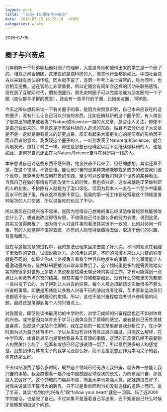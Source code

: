 ```yaml
---
layout: post
title:  "(Day 15)圈子与兴奋点"
date:  2016-07-15 16:23:19  +0300
categories: write
---
```


2016-07-15

圈子与兴奋点
-

几年前听一个师弟聊起他对圈子的理解，大意是导师和他带出来的学生是一个圈子的，相互之间会抱团，这里说的是搞科研的人，但其他行业都是如此。中国社会自古以来就有类似的传统，同乡就不说了，连同一年考上进士做官的，称为同年，也会相互提携，这在官场上非常重要，所以定期会有同年会这样的活动来联络感情。现在到了互联网时代，朋友圈盛行，原先说的圈子可以完美地成为朋友圈的一个子圈（类似群与子群的概念），还会有一些平行的子圈，比如亲友圈，同学圈。<!--其中最重要的显然就是自己工作的行业圈子，而这个又多半就是自己的研究生同学会或者大学同学圈，因为目前社会的专业分工主要是在研究生阶段甚至大学阶段完成的。-->

今天之所以想起来谈一下有关圈子的事，是因为突然意识到，自己本来应该在的这些圈子，没有什么让自己可以兴奋的东西。比如在搞科研的这个圈子里，有人做出了很突出的成果或者发了Nature或Science一类的大文章，总会让人关注，即便不是自己做出来的，毕竟这是所有做科研的人追求的东西。姑且不去分析发了大文章是不是一定就是很有意义的研究成果，反正看起来大家更关心的是前者的影响因子而非后者的意义。我发现这个圈子的人，一听到发表了Nature或者Science，就会两眼发光，跟打了鸡血一样。即便是那些已经确定以后不会继续做科研的人，也是如此，更何况自己还正在为Nature/Science奋斗在科研第一线的人。

本来想说自己对这些东西不感兴趣，完全兴奋不起来了。但仔细想想，其实还真不是，在这个领域，不管是谁，能让他兴奋的是某种突破能够或多或少的改变我们这个世界，就算再没有应用前景的东西，至少可以改变我们对这个世界的某种看法。当我自己在做的事情有可能改变什么的时候，我也会兴奋，这本来就是正常做科研的人的初衷。不排除有人就是为了混口饭吃，但因为我本人一直在一个至少中国最高水平的圈子里，所以这种现象不常见。但我的第一份工作要经常跟这个领域里各种层次的人打交道，所以混饭吃的也见了不少。

所以我现在已经兴奋不起来，是因为觉得自己想做的事已经没法像曾经那样能够改变什么了，或者说改变得很有限，不值得自己付出那么多的努力去做。说到这里，其实又值得商榷了，因为每个人对这件事的看法其实很不一致的，比如对待同一件事，有的人就觉得不值得去做，而有的人则觉得很值得去做，取决于他们的兴趣，背景和眼光。

就在写这篇文章的过程中，我的想法已经来回来去变了好几次，不同的观点在我脑子里激烈的交锋，试图说服对方。必须承认的是，不同的领域本来让人兴奋的程度就是不同的，如果让你从上帝视角去看看全世界各地发生的事情，什么事情能让人最激动最兴奋，显然科研要排到非常非常靠后了，这个领域里更多的是需要踏踏实实的做很多对世界上多数人来说都是枯燥无聊乏味的实验工作，才有可能得到一点点让人稍微有点兴奋的结果。但其实每个领域都是如此，没有什么领域里天天都能一直兴奋下去的，为了得到让人兴奋的结果，每个人都必须踏踏实实做很多不那么兴奋的事情。即便是那些能让多数人兴奋不已的演出或者比赛，艺术家和运动员们也都逃不出一万小时理论的束缚。所以，这也不是兴奋程度或者说兴奋阈值的问题，最终还是落脚到每个人的兴奋点上。

对我而言，即便是读书最用功的中学时代，对学习成绩的兴奋程度也远不如对体育的兴奋。或许是因为体育先于学习让我体会到了巅峰的感觉，或者是自己天性里就是喜欢，当然这个是站不住脚的，我在之前的一篇文章里都自我分析过了，在小学时因为以为自己体育不行，所以从来没有对体育真正感兴趣过。只能这么解释，在中学阶段，体育是最早也是带给我最多正反馈的事情，这里的正反馈已经不需要别人的赞美什么的了，冠军和成绩已经足够说明一切了，所以最后更多的人的感觉是，没想到作为体育尖子的我学习还那么好，而不会是没想到作为学习尖子的我，体育还那么好。

不去纠结浪费了那么多时间，既然这个领域已经无法让我兴奋，就去做一些能让我兴奋的事情。我会熬夜看一篇介绍中国校园足球现状的长文，为前景而兴奋，那就投入去做好了。这个领域的门槛并不高，而且水平也差强人意，那就跨进去好了，对我来说其实不算很大的跨界，只不过是重新回到当初没有选择的道路上而已。说了半天，其实“找到你的兴奋点”跟“follow your heart”就是一回事。码了近2000字的废话，也是服了自己。不过如果不是逼着自己写出来，还不知道自己什么时候才能够想明白这个问题。
